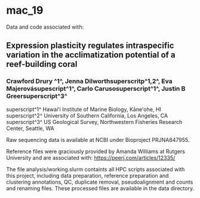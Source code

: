 # mac_19

Data and code associated with:

## Expression plasticity regulates intraspecific variation in the acclimatization potential of a reef-building coral
### Crawford Drury ^1^, Jenna Dilworthsuperscritp^1,2^, Eva Majerovásupescript^1^, Carlo Carusosuperscript^1^, Justin B Greersuperscript^3^

superscript^1^ Hawaiʻi Institute of Marine Biology, Kāneʻohe, HI	
superscript^2^ University of Southern California, Los Angeles, CA
superscript^3^ US Geological Survey, Northwestern Fisheries Research Center, Seattle, WA


Raw sequencing data is available at NCBI under Bioproject PRJNA847955.

Reference files were graciously provided by Amanda Williams at Rutgers University and are associated with: https://peerj.com/articles/12335/

The file analysis/working.slurm containts all HPC scripts associated with this project, including data preparation, reference preparation and clustering
annotations, QC, duplicate removal, pseudoalignment and counts and renaming files. These processed files are available in the data directory.







